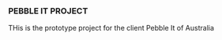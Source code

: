 ### PEBBLE IT PROJECT

THis is the prototype project for the client Pebble It of Australia

<!-- add more information if needed -->
